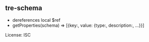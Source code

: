 tre-schema
---

- dereferences local $ref
- getProperties(schema) => [{key:, value: {type:, description:, ...}}]

License: ISC
